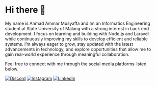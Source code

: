<h1>Hi there 👋</h1>

My name is Ahmad Ammar Musyaffa and Im an Informatics Engineering student at State University of Malang with a strong interest in back end development. I focus on learning and building with Node.js and Laravel while continuously improving my skills to develop efficient and reliable systems. I’m always eager to grow, stay updated with the latest advancements in technology, and explore opportunities that allow me to gain real-world experience through meaningful collaboration.



<p>Feel free to connect with me through the social media platforms listed below.</p>

[![Discord](https://img.shields.io/badge/Discord-%237289DA.svg?logo=discord&logoColor=white)](https://discord.gg/musyaffa#1606) [![Instagram](https://img.shields.io/badge/Instagram-%23E4405F.svg?logo=Instagram&logoColor=white)](https://instagram.com/ahmadammrm) [![LinkedIn](https://img.shields.io/badge/LinkedIn-%230077B5.svg?logo=linkedin&logoColor=white)](https://linkedin.com/in/ahmadammarmusyaffa)



